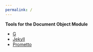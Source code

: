 ```yaml
---
permalink: /
---
```

**Tools for the Document Object Module**

- [G](G)
- [Jekyll](jekyll)
- [Prometto](prometto)
